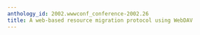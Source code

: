 ```yaml
---
anthology_id: 2002.wwwconf_conference-2002.26
title: A web-based resource migration protocol using WebDAV
---
```

